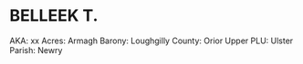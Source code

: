 # BELLEEK T.

AKA: xx
Acres: Armagh
Barony: Loughgilly
County: Orior Upper
PLU: Ulster
Parish: Newry